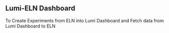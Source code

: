 ## Lumi-ELN Dashboard

To Create Experiments from ELN into Lumi Dashboard and Fetch data from Lumi Dashboard to ELN
